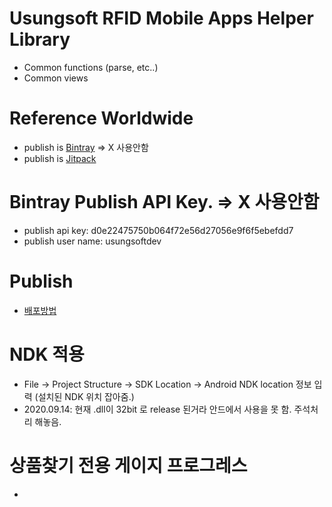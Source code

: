 # Usungsoft RFID Mobile Apps Helper Library
- Common functions (parse, etc..)
- Common views

# Reference Worldwide
- publish is [Bintray](https://bintray.com) => X 사용안함
- publish is [Jitpack](https://github.com/usungsoft/usLibrary)

# Bintray Publish API Key. => X 사용안함
- publish api key: d0e22475750b064f72e56d27056e9f6f5ebefdd7
- publish user name: usungsoftdev

# Publish
- [배포방법](https://sjh1253.tistory.com/entry/Android-Open-Source-Library-%EB%B0%B0%ED%8F%AC)

# NDK 적용
- File -> Project Structure -> SDK Location -> Android NDK location 정보 입력 (설치된 NDK 위치 잡아줌.)
- 2020.09.14: 현재 .dll이 32bit 로 release 된거라 안드에서 사용을 못 함. 주석처리 해놓음.

# 상품찾기 전용 게이지 프로그레스
-